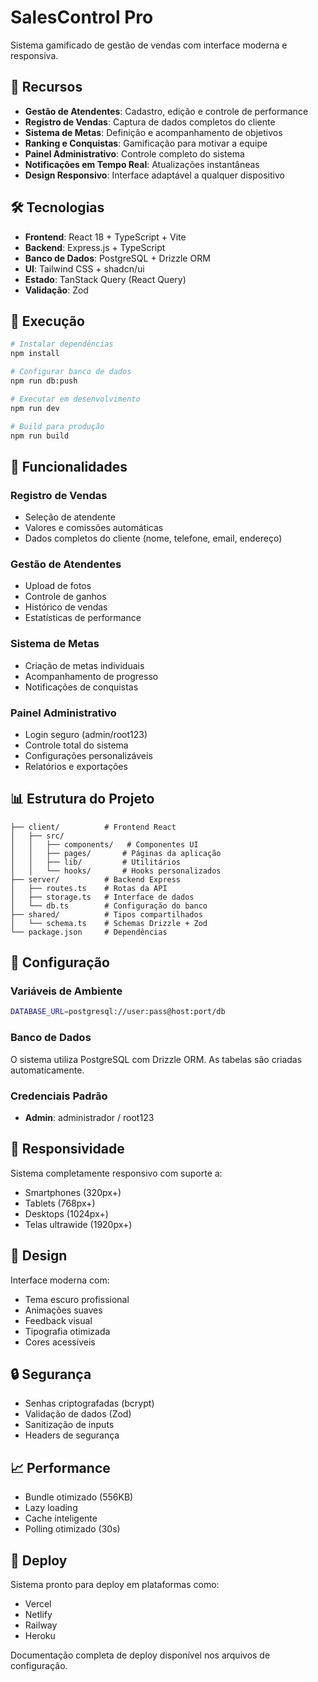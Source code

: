 # SalesControl Pro

Sistema gamificado de gestão de vendas com interface moderna e responsiva.

## 🚀 Recursos

- **Gestão de Atendentes**: Cadastro, edição e controle de performance
- **Registro de Vendas**: Captura de dados completos do cliente
- **Sistema de Metas**: Definição e acompanhamento de objetivos
- **Ranking e Conquistas**: Gamificação para motivar a equipe
- **Painel Administrativo**: Controle completo do sistema
- **Notificações em Tempo Real**: Atualizações instantâneas
- **Design Responsivo**: Interface adaptável a qualquer dispositivo

## 🛠️ Tecnologias

- **Frontend**: React 18 + TypeScript + Vite
- **Backend**: Express.js + TypeScript
- **Banco de Dados**: PostgreSQL + Drizzle ORM
- **UI**: Tailwind CSS + shadcn/ui
- **Estado**: TanStack Query (React Query)
- **Validação**: Zod

## 🏃 Execução

```bash
# Instalar dependências
npm install

# Configurar banco de dados
npm run db:push

# Executar em desenvolvimento
npm run dev

# Build para produção
npm run build
```

## 🎯 Funcionalidades

### Registro de Vendas
- Seleção de atendente
- Valores e comissões automáticas
- Dados completos do cliente (nome, telefone, email, endereço)

### Gestão de Atendentes
- Upload de fotos
- Controle de ganhos
- Histórico de vendas
- Estatísticas de performance

### Sistema de Metas
- Criação de metas individuais
- Acompanhamento de progresso
- Notificações de conquistas

### Painel Administrativo
- Login seguro (admin/root123)
- Controle total do sistema
- Configurações personalizáveis
- Relatórios e exportações

## 📊 Estrutura do Projeto

```
├── client/          # Frontend React
│   ├── src/
│   │   ├── components/   # Componentes UI
│   │   ├── pages/       # Páginas da aplicação
│   │   ├── lib/         # Utilitários
│   │   └── hooks/       # Hooks personalizados
├── server/          # Backend Express
│   ├── routes.ts    # Rotas da API
│   ├── storage.ts   # Interface de dados
│   └── db.ts        # Configuração do banco
├── shared/          # Tipos compartilhados
│   └── schema.ts    # Schemas Drizzle + Zod
└── package.json     # Dependências
```

## 🔧 Configuração

### Variáveis de Ambiente
```bash
DATABASE_URL=postgresql://user:pass@host:port/db
```

### Banco de Dados
O sistema utiliza PostgreSQL com Drizzle ORM. As tabelas são criadas automaticamente.

### Credenciais Padrão
- **Admin**: administrador / root123

## 📱 Responsividade

Sistema completamente responsivo com suporte a:
- Smartphones (320px+)
- Tablets (768px+)
- Desktops (1024px+)
- Telas ultrawide (1920px+)

## 🎨 Design

Interface moderna com:
- Tema escuro profissional
- Animações suaves
- Feedback visual
- Tipografia otimizada
- Cores acessíveis

## 🔒 Segurança

- Senhas criptografadas (bcrypt)
- Validação de dados (Zod)
- Sanitização de inputs
- Headers de segurança

## 📈 Performance

- Bundle otimizado (556KB)
- Lazy loading
- Cache inteligente
- Polling otimizado (30s)

## 🚀 Deploy

Sistema pronto para deploy em plataformas como:
- Vercel
- Netlify
- Railway
- Heroku

Documentação completa de deploy disponível nos arquivos de configuração.